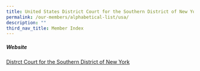 ```yaml
---
title: United States District Court for the Southern District of New York
permalink: /our-members/alphabetical-list/usa/
description: ""
third_nav_title: Member Index
---
```

##### Website

[Distrct Court for the Southern District of New York](https://nysd.uscourts.gov/)


